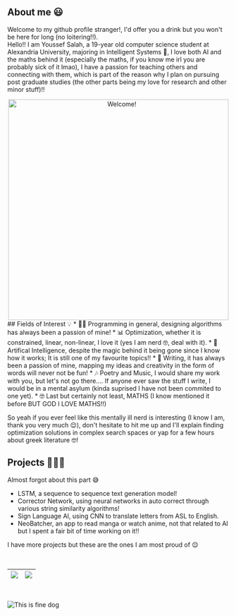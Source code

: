 ## About me 😃
Welcome to my github profile stranger!, I'd offer you a drink but you won't be here for long (no loitering!!). <br>
Hello!! I am Youssef Salah, a 19-year old computer science student at Alexandria University, majoring in Intelligent Systems 🧠, I love both AI and the maths behind it (especially the maths, if you know me irl you are probably sick of it lmao), I have a passion for teaching others and connecting with them, which is part of the reason why I plan on pursuing post graduate studies (the other parts being my love for research and other minor stuff)!!
<div align="center" width="50">

<img src="https://media.giphy.com/media/QNFhOolVeCzPQ2Mx85/giphy.gif" alt="Welcome!" width="500"/>

</div>
## Fields of Interest 💡
* 👨‍💻 Programming in general, designing algorithms has always been a passion of mine!
* 📊 Optimization, whether it is constrained, linear, non-linear, I love it (yes I am nerd 🤓, deal with it).
* 🧠 Artifical Intelligence, despite the magic behind it being gone since I know how it works; It is still one of my favourite topics!!
* 📖 Writing, it has always been a passion of mine, mapping my ideas and creativity in the form of words will never not be fun!
* 🎶 Poetry and Music, I would share my work with you, but let's not go there.... If anyone ever saw the stuff I write, I would be in a mental asylum (kinda suprised I have not been commited to one yet).
* 🤓 Last but certainly not least, MATHS (I know mentioned it before BUT GOD I LOVE MATHS!!)

So yeah if you ever feel like this mentally ill nerd is interesting (I know I am, thank you very much 😌), don't hesitate to hit me up and I'll explain finding optimization solutions in complex search spaces or yap for a few hours about greek literature 🤓! 

## Projects 👨🏻‍💻
Almost forgot about this part 😅
* LSTM, a sequence to sequence text generation model!
* Corrector Network, using neural networks in auto correct through various string similarity algorithms!
* Sign Language AI, using CNN to translate letters from ASL to English.
* NeoBatcher, an app to read manga or watch anime, not that related to AI but I spent a fair bit of time working on it!!

I have more projects but these are the ones I am most proud of 😌

<br>

| <a href="#"><img src="https://github-readme-stats.vercel.app/api?username=tortoiseshell04&show_icons=true&theme=transparent&hide=prs,contribs&hide_border=true"></a> | <a href="#"><img src="https://github-readme-stats.vercel.app/api/top-langs/?username=tortoiseshell04&theme=transparent&layout=compact&hide_border=true&size_weight=1&count_weight=1"></a> |
| ----------- | ----------- |
<br>

![This is fine dog](https://media.npr.org/assets/img/2023/01/14/this-is-fine_custom-dcb93e90c4e1548ffb16978a5a8d182270c872a9-s800-c85.webp)

